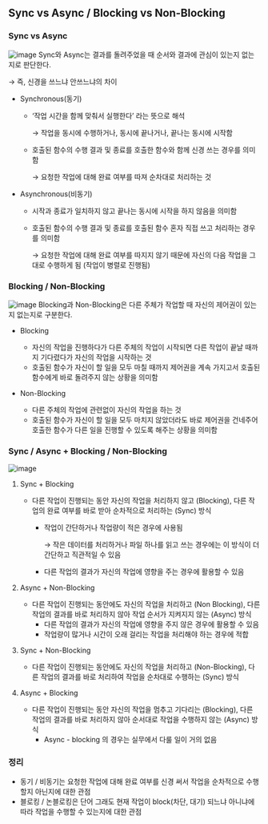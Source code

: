 ## Sync vs Async / Blocking vs Non-Blocking


### Sync vs Async

![image](https://github.com/user-attachments/assets/1cc982f1-6163-4f61-a9c5-f7dc8c81477a)
Sync와 Async는 결과를 돌려주었을 때 순서와 결과에 관심이 있는지 없는지로 판단한다. 

→ 즉, 신경을 쓰느냐 안쓰느냐의 차이

- Synchronous(동기)
    - ‘작업 시간을 함께 맞춰서 실행한다’ 라는 뜻으로 해석
        
        → 작업을 동시에 수행하거나, 동시에 끝나거나, 끝나는 동시에 시작함
        
    - 호출된 함수의 수행 결과 및 종료를 호출한 함수와 함께 신경 쓰는 경우를 의미함
        
        → 요청한 작업에 대해 완료 여부를 따져 순차대로 처리하는 것
        
    
- Asynchronous(비동기)
    - 시작과 종료가 일치하지 않고 끝나는 동시에 시작을 하지 않음을 의미함
    - 호출된 함수의 수행 결과 및 종료를 호출된 함수 혼자 직접 쓰고 처리하는 경우를 의미함
        
        → 요청한 작업에 대해 완료 여부를 따지지 않기 때문에 자신의 다음 작업을 그대로 수행하게 됨 (작업이 병렬로 진행됨)



### Blocking / Non-Blocking

![image](https://github.com/user-attachments/assets/0e33e066-8dd3-42ef-be64-c9c2e0782650)
Blocking과 Non-Blocking은 다른 주체가 작업할 때 자신의 제어권이 있는지 없는지로 구분한다.

- Blocking
    - 자신의 작업을 진행하다가 다른 주체의 작업이 시작되면 다른 작업이 끝날 때까지 기다렸다가 자신의 작업을 시작하는 것
    - 호출된 함수가 자신이 할 일을 모두 마칠 때까지 제어권을 계속 가지고서 호출된 함수에게 바로 돌려주지 않는 상황을 의미함

- Non-Blocking
    - 다른 주체의 작업에 관련없이 자신의 작업을 하는 것
    - 호출된 함수가 자신이 할 일을 모두 마치지 않았더라도 바로 제어권을 건네주어 호출한 함수가 다른 일을 진행할 수 있도록 해주는 상황을 의미함



### Sync / Async + Blocking / Non-Blocking

![image](https://github.com/user-attachments/assets/2c901492-6ae9-4533-9a63-233ac8229ce7)
1. Sync + Blocking
    - 다른 작업이 진행되는 동안 자신의 작업을 처리하지 않고 (Blocking), 다른 작업의 완료 여부를 바로 받아 순차적으로 처리하는 (Sync) 방식
        - 작업이 간단하거나 작업량이 적은 경우에 사용됨
            
            → 작은 데이터를 처리하거나 파일 하나를 읽고 쓰는 경우에는 이 방식이 더 간단하고 직관적일 수 있음
            
        - 다른 작업의 결과가 자신의 작업에 영향을 주는 경우에 활용할 수 있음
    
2. Async + Non-Blocking
    - 다른 작업이 진행되는 동안에도 자신의 작업을 처리하고 (Non Blocking), 다른 작업의 결과를 바로 처리하지 않아 작업 순서가 지켜지지 않는 (Async) 방식
        - 다른 작업의 결과가 자신의 작업에 영향을 주지 않은 경우에 활용할 수 있음
        - 작업량이 많거나 시간이 오래 걸리는 작업을 처리해야 하는 경우에 적합
    
3. Sync + Non-Blocking
    - 다른 작업이 진행되는 동안에도 자신의 작업을 처리하고 (Non-Blocking), 다른 작업의 결과를 바로 처리하여 작업을 순차대로 수행하는 (Sync) 방식
    
4. Async + Blocking
    - 다른 작업이 진행되는 동안 자신의 작업을 멈추고 기다리는 (Blocking), 다른 작업의 결과를 바로 처리하지 않아 순서대로 작업을 수행하지 않는 (Async) 방식
        - Async - blocking 의 경우는 실무에서 다룰 일이 거의 없음
    

### 정리

- 동기 / 비동기는 요청한 작업에 대해 완료 여부를 신경 써서 작업을 순차적으로 수행할지 아닌지에 대한 관점
- 블로킹 / 논블로킹은 단어 그래도 현재 작업이 block(차단, 대기) 되느냐 아니냐에 따라 작업을 수행할 수 있는지에 대한 관점

